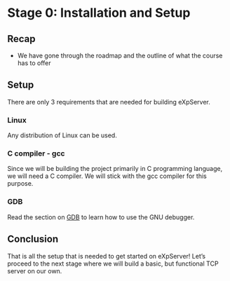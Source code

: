 # Stage 0: Installation and Setup

## Recap

- We have gone through the roadmap and the outline of what the course has to offer

## Setup

There are only 3 requirements that are needed for building eXpServer.

### Linux

Any distribution of Linux can be used.

### C compiler - gcc

Since we will be building the project primarily in C programming language, we will need a C compiler. We will stick with the gcc compiler for this purpose.

### GDB

Read the section on [GDB](https://nitcbase.github.io/docs/Misc/GDB) to learn how to use the GNU debugger.

## Conclusion

That is all the setup that is needed to get started on eXpServer! Let’s proceed to the next stage where we will build a basic, but functional TCP server on our own.
